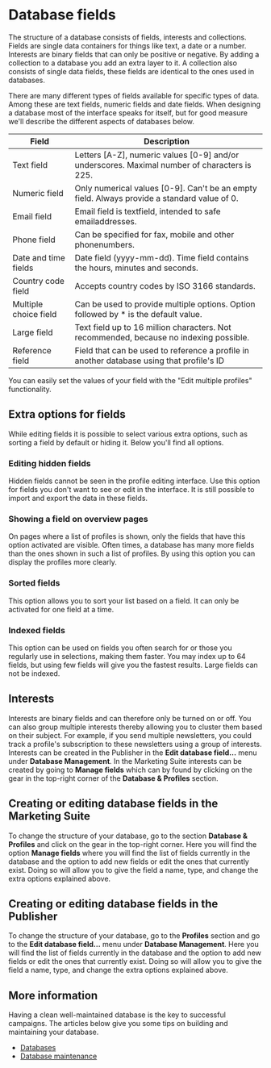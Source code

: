 # Database fields

The structure of a database consists of fields, interests and collections.
Fields are single data containers for things like text, a date or a number.
Interests are binary fields that can only be positive or negative. By adding a
collection to a database you add an extra layer to it. A collection
also consists of single data fields, these fields are identical to the ones
used in databases.

There are many different types of fields available for specific
types of data. Among these are text fields, numeric fields and date fields.
When designing a database most of the interface speaks for itself, but
for good measure we'll describe the different aspects of databases below.

| Field    	 	     	| Description																				    |
|-----------------------|-----------------------------------------------------------------------------------------------|
| Text field         	| Letters [A-Z], numeric values [0-9] and/or underscores. Maximal number of characters is 225.  |
| Numeric field      	| Only numerical values [0-9]. Can't be an empty field. Always provide a standard value of 0.   |
| Email field       	| Email field is textfield, intended to safe emailaddresses.                                    |
| Phone field        	| Can be specified for fax, mobile and other phonenumbers.				                        |
| Date and time fields 	| Date field (yyyy-mm-dd). Time field contains the hours, minutes and seconds. 					|
| Country code field   	| Accepts country codes by ISO 3166 standards.					                                |
| Multiple choice field | Can be used to provide multiple options. Option followed by * is the default value.			|
| Large field        	| Text field up to 16 million characters. Not recommended, because no indexing possible.        |
| Reference field       | Field that can be used to reference a profile in another database using that profile's ID     |

You can easily set the values of your field with the "Edit multiple profiles"
functionality.

## Extra options for fields

While editing fields it is possible to select various extra options,
such as sorting a field by default or hiding it. Below you'll find
all options.

### Editing hidden fields

Hidden fields cannot be seen in the profile editing interface. Use this
option for fields you don't want to see or edit in the interface. It is
still possible to import and export the data in these fields.

### Showing a field on overview pages

On pages where a list of profiles is shown, only the fields that have
this option activated are visible. Often times, a database has many more
fields than the ones shown in such a list of profiles. By using this
option you can display the profiles more clearly.

### Sorted fields

This option allows you to sort your list based on a field. It can only
be activated for one field at a time.

### Indexed fields
This option can be used on fields you often search for or those you regularly
use in selections, making them faster. You may index up to 64 fields, but
using few fields will give you the fastest results. Large fields can not
be indexed.

## Interests

Interests are binary fields and can therefore only be turned on or off. You
can also group multiple interests thereby allowing you to cluster them based
on their subject. For example, if you send multiple newsletters, you could
track a profile's subscription to these newsletters using a group of
interests. Interests can be created in the Publisher in the
**Edit database field...** menu under **Database Management**. In the Marketing
Suite interests can be created by going to **Manage fields** which can by found
by clicking on the gear in the top-right corner of the
**Database & Profiles** section.

## Creating or editing database fields in the Marketing Suite

To change the structure of your database, go to the section
**Database & Profiles** and click on the gear in the top-right corner.
Here you will find the option **Manage fields** where you will find the list
of fields currently in the database and the option to add new fields or
edit the ones that currently exist. Doing so will allow you to give the field
a name, type, and change the extra options explained above.

## Creating or editing database fields in the Publisher

To change the structure of your database, go to the **Profiles** section
and go to the **Edit database field...** menu under **Database Management**.
Here you will find the list of fields currently in the database and the
option to add new fields or edit the ones that currently exist. Doing so
will allow you to give the field a name, type, and change the extra
options explained above.

## More information

Having a clean well-maintained database is the key to successful campaigns.
The articles below give you some tips on building and maintaining your database.

* [Databases](./database-introduction)
* [Database maintenance](./database-maintenance)
